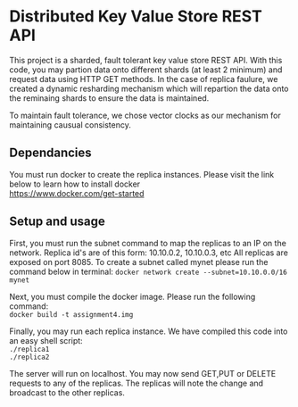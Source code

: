 # Distributed Key Value Store REST API 

This project is a sharded, fault tolerant key value store REST API. With this code, you may partion data onto different shards (at least 2 minimum) and request data using HTTP GET methods. In the case of replica faulure, we created a dynamic resharding mechanism which will repartion the data onto the reminaing shards to ensure the data is maintained. 

To maintain fault tolerance, we chose vector clocks as our mechanism for maintaining causual consistency.
## Dependancies
You must run docker to create the replica instances. Please visit the link below to learn how to install docker\
https://www.docker.com/get-started

## Setup and usage
First, you must run the subnet command to map the replicas to an IP on the network. Replica id's are of this form: 10.10.0.2, 10.10.0.3, etc
All replicas are exposed on port 8085. To create a subnet called mynet please run the command below in terminal:
`docker network create --subnet=10.10.0.0/16 mynet`

Next, you must compile the docker image. Please run the following command:\
`docker build -t assignment4.img`

Finally, you may run each replica instance. We have compiled this code into an easy shell script:\
`./replica1`\
`./replica2`

The server will run on localhost. You may now send GET,PUT or DELETE requests to any of the replicas. The replicas will note the change and broadcast to the other replicas. 

